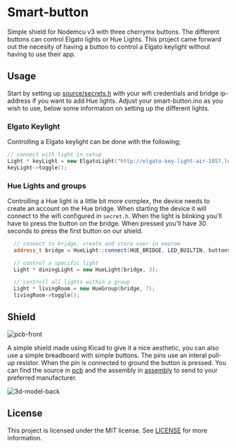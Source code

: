 # Smart-button
Simple shield for Nodemcu v3 with three cherrymx buttons. The different buttons can control Elgato lights or Hue Lights. This project came forward out the necesity of having a button to control a Elgato keylight without having to use their app.

## Usage
Start by setting up [source/secrets.h](source/secrets.h.example) with your wifi credentials and bridge ip-address if you want to add Hue lights. Adjust your smart-button.ino as you wish to use, below some information on setting up the different lights. 

### Elgato Keylight
Controlling a Elgato keylight can be done with the following;
```c++
// connect with light in setup
Light * keyLight = new ElgatoLight("http://elgato-key-light-air-1857.local:9123/elgato/lights");
keyLight->toggle();
```

### Hue Lights and groups
Controlling a Hue light is a little bit more complex, the device needs to create an account on the Hue bridge. When starting the device it will connect to the wifi configured in `secret.h`. When the light is blinking you'll have to press the button on the bridge. When pressed you'll have 30 seconds to press the first button on our shield.
```c++
  // connect to bridge, create and store user in eeprom
  address_t bridge = HueLight::connect(HUE_BRIDGE, LED_BUILTIN, buttons[0]);

  // control a specific light
  Light * diningLight = new HueLight(bridge, 3);

  // controll all lights within a group
  Light * livingRoom = new HueGroup(bridge, 7);
  livingRoom->toggle();
```

## Shield
![pcb-front](https://user-images.githubusercontent.com/5732642/162588144-cc8d41fe-5cd6-4b2c-abec-196f9c342f36.jpg)

A simple shield made using Kicad to give it a nice aesthetic, you can also use a simple breadboard with simple buttons. The pins use an interal pull-up resistor. When the pin is connected to ground the button is pressed. You can find the source in [pcb](pcb/) and the assembly in [assembly](assembly/) to send to your preferred manufacturer.

![3d-model-back](https://user-images.githubusercontent.com/5732642/162588176-d12c8e48-85e3-4166-9ebd-bdde503ee828.jpg)

## License
This project is licensed under the MIT license. See [LICENSE](LICENSE.md) for more information.